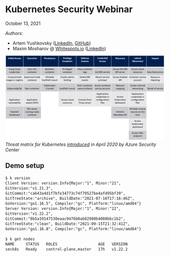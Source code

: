 # Kubernetes Security Webinar
October 13, 2021

*Authors*:
- Artem Yushkovsky ([LinkedIn](https://www.linkedin.com/in/artem-yushkovsky/), [GitHub](https://github.com/atemate))
- Maxim Mosharov @ [Whitespots.io](https://whitespots.io/) ([LinkedIn](https://www.linkedin.com/in/maxim-mosharov-50904113b/))


![K8s threat matrix](./static/k8s-matrix.png)
*Threat matrix for Kubernetes [introduced](https://www.microsoft.com/security/blog/2020/04/02/attack-matrix-kubernetes/) in April 2020 by Azure Security Center*


## Demo setup
```
$ k version
Client Version: version.Info{Major:"1", Minor:"21", GitVersion:"v1.21.3", GitCommit:"ca643a4d1f7bfe34773c74f79527be4afd95bf39", GitTreeState:"archive", BuildDate:"2021-07-16T17:16:46Z", GoVersion:"go1.16.5", Compiler:"gc", Platform:"linux/amd64"}
Server Version: version.Info{Major:"1", Minor:"22", GitVersion:"v1.22.2", GitCommit:"8b5a19147530eaac9476b0ab82980b4088bbc1b2", GitTreeState:"clean", BuildDate:"2021-09-15T21:32:41Z", GoVersion:"go1.16.8", Compiler:"gc", Platform:"linux/amd64"}

$ k get nodes
NAME     STATUS   ROLES                  AGE   VERSION
seck8s   Ready    control-plane,master   17h   v1.22.2
```
